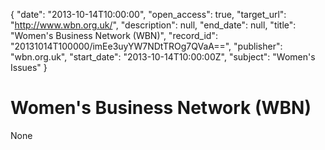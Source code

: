 {
  "date": "2013-10-14T10:00:00", 
  "open_access": true, 
  "target_url": "http://www.wbn.org.uk/", 
  "description": null, 
  "end_date": null, 
  "title": "Women's Business Network (WBN)", 
  "record_id": "20131014T100000/imEe3uyYW7NDtTROg7QVaA==", 
  "publisher": "wbn.org.uk", 
  "start_date": "2013-10-14T10:00:00Z", 
  "subject": "Women's Issues"
}

# Women's Business Network (WBN)

None